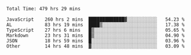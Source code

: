 
<!--START_SECTION:waka-->

```text
Total Time: 479 hrs 29 mins

JavaScript    260 hrs 2 mins  █████████████▓░░░░░░░░░░░   54.23 %
AL            83 hrs 19 mins  ████▒░░░░░░░░░░░░░░░░░░░░   17.38 %
TypeScript    27 hrs 6 mins   █▒░░░░░░░░░░░░░░░░░░░░░░░   05.65 %
Markdown      23 hrs 31 mins  █▒░░░░░░░░░░░░░░░░░░░░░░░   04.90 %
JSON          18 hrs 59 mins  █░░░░░░░░░░░░░░░░░░░░░░░░   03.96 %
Other         14 hrs 48 mins  ▓░░░░░░░░░░░░░░░░░░░░░░░░   03.09 %
```

<!--END_SECTION:waka-->











